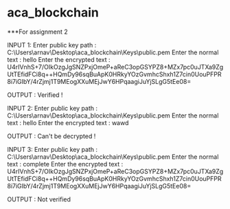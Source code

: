 # aca_blockchain

***For assignment 2

INPUT 1:
Enter public key path : C:\Users\arnav\Desktop\aca_blockchain\Keys\public.pem
Enter the normal text : hello
Enter the encrypted text : U4rIVnhS+7/OIkOzgJgSNZPxjOmeP+aReC3opGSYPZ8+MZx7pc0uJTXa9ZgUtTEfidFCi8q++HQmDy96sqBuApK0HRkyYOzGvmhcShxh1Z7cin0UouPFPR8i7iGIbY/4rZjmj1T9MEogXXuMEjJwY6HPqaagiJuYjSLgG5tEe08=

OUTPUT : Verified !



INPUT 2:
Enter public key path : C:\Users\arnav\Desktop\aca_blockchain\Keys\public.pem
Enter the normal text : hello
Enter the encrypted text : wawd

OUTPUT : Can't be decrypted !



INPUT 3:
Enter public key path : C:\Users\arnav\Desktop\aca_blockchain\Keys\public.pem
Enter the normal text : complete
Enter the encrypted text : U4rIVnhS+7/OIkOzgJgSNZPxjOmeP+aReC3opGSYPZ8+MZx7pc0uJTXa9ZgUtTEfidFCi8q++HQmDy96sqBuApK0HRkyYOzGvmhcShxh1Z7cin0UouPFPR8i7iGIbY/4rZjmj1T9MEogXXuMEjJwY6HPqaagiJuYjSLgG5tEe08=

OUTPUT : Not verified
